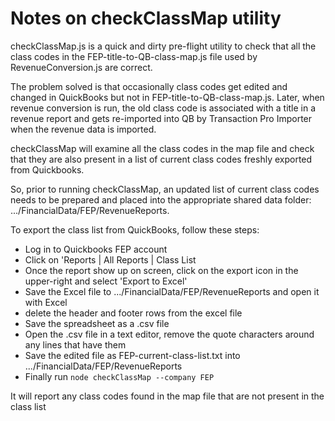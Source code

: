 # Notes on checkClassMap utility

checkClassMap.js is a quick and dirty pre-flight utility to check that all the class codes in the FEP-title-to-QB-class-map.js file used by RevenueConversion.js are correct.

The problem solved is that occasionally class codes get edited and changed in QuickBooks but not in FEP-title-to-QB-class-map.js. Later, when revenue conversion is run, the old class code is associated with a title in a revenue report and gets re-imported into QB by Transaction Pro Importer when the revenue data is imported.

checkClassMap will examine all the class codes in the map file and check that they are also present in a list of current class codes freshly exported from Quickbooks.

So, prior to running checkClassMap, an updated list of current class codes needs to be prepared and placed into the appropriate shared data folder: .../FinancialData/FEP/RevenueReports.

To export the class list from QuickBooks, follow these steps:

* Log in to Quickbooks FEP account
* Click on 'Reports | All Reports | Class List
* Once the report show up on screen, click on the export icon in the upper-right and select 'Export to Excel'
* Save the Excel file to .../FinancialData/FEP/RevenueReports and open it with Excel
* delete the header and footer rows from the excel file
* Save the spreadsheet as a .csv file
* Open the .csv file in a text editor, remove the quote characters around any lines that have them
* Save the edited file as FEP-current-class-list.txt into .../FinancialData/FEP/RevenueReports
* Finally run `node checkClassMap --company FEP`

It will report any class codes found in the map file that are not present in the class list
